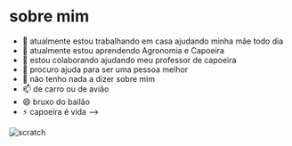 # sobre mim

- 🔭 atualmente estou trabalhando em casa ajudando minha mãe todo dia
- 🌱 atualmente estou aprendendo Agronomia e Capoeira
- 👯 estou colaborando ajudando meu professor de capoeira
- 🤔 procuro ajuda para ser uma pessoa melhor
- 💬 não tenho nada a dizer sobre mim
- 📫 de carro ou de avião
- 😄 bruxo do bailão
- ⚡ capoeira é vida
-->



![scratch](https://img.shields.io/badge/Scratch-4D97FF?style=for-the-badge&logo=Scratch&logoColor=white)
